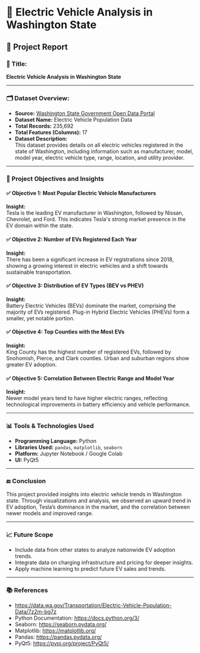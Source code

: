 
# 🚗 Electric Vehicle Analysis in Washington State

## 📘 Project Report

### 📌 Title:
**Electric Vehicle Analysis in Washington State**

---

### 🗂️ Dataset Overview:

- **Source:** [Washington State Government Open Data Portal](https://data.wa.gov/Transportation/Electric-Vehicle-Population-Data/7z2m-bg7z)
- **Dataset Name:** Electric Vehicle Population Data
- **Total Records:** 235,692
- **Total Features (Columns):** 17
- **Dataset Description:**  
  This dataset provides details on all electric vehicles registered in the state of Washington, including information such as manufacturer, model, model year, electric vehicle type, range, location, and utility provider.

---

### 🎯 Project Objectives and Insights

#### ✅ Objective 1: Most Popular Electric Vehicle Manufacturers
**Insight:**  
Tesla is the leading EV manufacturer in Washington, followed by Nissan, Chevrolet, and Ford. This indicates Tesla's strong market presence in the EV domain within the state.

#### ✅ Objective 2: Number of EVs Registered Each Year
**Insight:**  
There has been a significant increase in EV registrations since 2018, showing a growing interest in electric vehicles and a shift towards sustainable transportation.

#### ✅ Objective 3: Distribution of EV Types (BEV vs PHEV)
**Insight:**  
Battery Electric Vehicles (BEVs) dominate the market, comprising the majority of EVs registered. Plug-in Hybrid Electric Vehicles (PHEVs) form a smaller, yet notable portion.

#### ✅ Objective 4: Top Counties with the Most EVs
**Insight:**  
King County has the highest number of registered EVs, followed by Snohomish, Pierce, and Clark counties. Urban and suburban regions show greater EV adoption.

#### ✅ Objective 5: Correlation Between Electric Range and Model Year
**Insight:**  
Newer model years tend to have higher electric ranges, reflecting technological improvements in battery efficiency and vehicle performance.

---

### 📊 Tools & Technologies Used

- **Programming Language:** Python
- **Libraries Used:** `pandas`, `matplotlib`, `seaborn`
- **Platform:** Jupyter Notebook / Google Colab
- **UI:** PyQt5

---

### 🔚 Conclusion

This project provided insights into electric vehicle trends in Washington state. Through visualizations and analysis, we observed an upward trend in EV adoption, Tesla’s dominance in the market, and the correlation between newer models and improved range.

---

### 📈 Future Scope

- Include data from other states to analyze nationwide EV adoption trends.
- Integrate data on charging infrastructure and pricing for deeper insights.
- Apply machine learning to predict future EV sales and trends.

---

### 📚 References

- https://data.wa.gov/Transportation/Electric-Vehicle-Population-Data/7z2m-bg7z
- Python Documentation: https://docs.python.org/3/
- Seaborn: https://seaborn.pydata.org/
- Matplotlib: https://matplotlib.org/
- Pandas: https://pandas.pydata.org/
- PyQt5: https://pypi.org/project/PyQt5/
